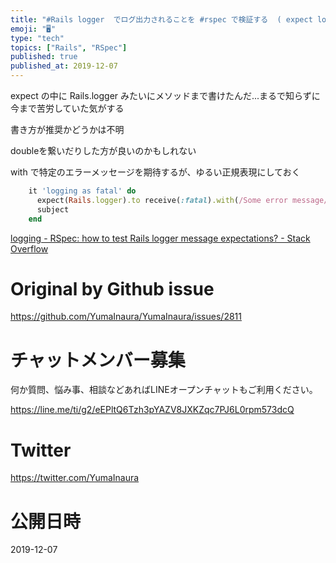 ```yaml
---
title: "#Rails logger  でログ出力されることを #rspec で検証する  ( expect logging in rspec )"
emoji: "🖥"
type: "tech"
topics: ["Rails", "RSpec"]
published: true
published_at: 2019-12-07
---
```


expect の中に Rails.logger みたいにメソッドまで書けたんだ...まるで知らずに今まで苦労していた気がする

書き方が推奨かどうかは不明

doubleを繋いだりした方が良いのかもしれない

with で特定のエラーメッセージを期待するが、ゆるい正規表現にしておく

```rb
    it 'logging as fatal' do
      expect(Rails.logger).to receive(:fatal).with(/Some error message/)
      subject
    end
```

[logging - RSpec: how to test Rails logger message expectations? - Stack Overflow](https://stackoverflow.com/questions/10998160/rspec-how-to-test-rails-logger-message-expectations)

# Original by Github issue

https://github.com/YumaInaura/YumaInaura/issues/2811








<!-- Update From Qiita API -->

# チャットメンバー募集


何か質問、悩み事、相談などあればLINEオープンチャットもご利用ください。

https://line.me/ti/g2/eEPltQ6Tzh3pYAZV8JXKZqc7PJ6L0rpm573dcQ





# Twitter


https://twitter.com/YumaInaura


<!-- Update From Qiita API -->



# 公開日時

2019-12-07
